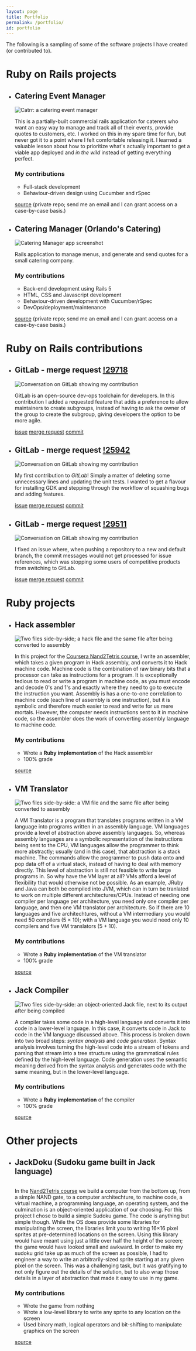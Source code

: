 ```yaml
---
layout: page
title: Portfolio
permalink: /portfolio/
id: portfolio
---
```


The following is a sampling of some of the software projects I have created (or
contributed to).

# Ruby on Rails projects

<ul>
<li>
<h2 class="project">Catering Event Manager</h2>
<img alt="Catrr: a catering event manager" src="/assets/catrr_quote-screenshot.png"/>
<p class="description">

This is a partially-built commercial rails application for caterers who want an
easy way to manage and track all of their events, provide quotes to customers,
etc. I worked on this in my spare time for fun, but never got it to a point
where I felt comfortable releasing it. I learned a valuable lesson about how to
prioritize what's actually important to get a viable app deployed and <em>in the
wild</em> instead of getting everything perfect.

</p>
<h3>My contributions</h3>
<ul>
  <li>Full-stack development</li>
  <li>Behaviour-driven design using Cucumber and rSpec</li>
</ul>
<p class="source">
<a href="https://github.com/fapapa/em1/tree/original_version">source</a>
(private repo; send me an email and I can grant access on a case-by-case basis.)
</p>
</li>
<li>
<h2 class="project">Catering Manager (Orlando's Catering)</h2>
<img alt="Catering Manager app screenshot" src="/assets/catering_manager-screenshot.png"/>
<p class="description">
  Rails application to manage menus, and generate and send quotes for a small
  catering company.
</p>
<h3>My contributions</h3>
<ul>
	<li>Back-end development using Rails 5</li>
	<li>HTML, CSS and Javascript development</li>
	<li>Behaviour-driven development with Cucumber/rSpec</li>
	<li>DevOps/deployment/maintenance</li>
</ul>
<p class="source">
<a href="https://gitlab.com/fapapa/catering-menus">source</a>
(private repo; send me an email and I can grant access on a case-by-case basis.)
</p>
</li>
</ul>

# Ruby on Rails contributions

<ul>
<li>
<h2 class="project">
  GitLab - merge request <a
  href="https://gitlab.com/gitlab-org/gitlab-ce/merge_requests/29718"> !29718
  </a>
</h2>
<img alt="Conversation on GitLab showing my contribution"
     src="/assets/mr_!29718-screenshot.png"/>
<p class="description">

GitLab is an open-source dev-ops toolchain for developers. In this contribution
I added a requested feature that adds a preference to allow maintainers to
create subgroups, instead of having to ask the owner of the group to create the
subgroup, giving developers the option to be more agile.

</p>
<p class="source">
  <a href="https://gitlab.com/gitlab-org/gitlab-ce/issues/51610">issue</a>
  <a href="https://gitlab.com/gitlab-org/gitlab-ce/merge_requests/29718">
  merge request</a>
  <a href="https://gitlab.com/gitlab-org/gitlab-ce/commit/e48851de62086b65c75a3dd802743e722d5d7be8">
  commit</a>
</p>
</li>
<li>
<h2 class="project">
  GitLab - merge request <a
  href="https://gitlab.com/gitlab-org/gitlab-ce/merge_requests/25942"> !25942
  </a>
</h2>
<img alt="Conversation on GitLab showing my contribution"
     src="/assets/mr_!25942-screenshot.png"/>
<p class="description">

My first contribution to <em>GitLab</em>! Simply a matter of deleting some
unnecessary lines and updating the unit tests. I wanted to get a flavour for
installing GDK and stepping through the workflow of squashing bugs and adding
features.

</p>
<p class="source">
  <a href="https://gitlab.com/gitlab-org/gitlab-ce/issues/50386">issue</a>
  <a href="https://gitlab.com/gitlab-org/gitlab-ce/merge_requests/25942">
  merge request</a>
  <a href="https://gitlab.com/gitlab-org/gitlab-ce/commit/60713c1fc6c6513246dd066b2e71d2bfd28c8e3a">
  commit</a>
</p>
</li>
<li>
<h2 class="project">
  GitLab - merge request <a
  href="https://gitlab.com/gitlab-org/gitlab-ce/merge_requests/29511"> !29511
  </a>
</h2>
<img alt="Conversation on GitLab showing my contribution"
     src="/assets/mr_!29511-screenshot.png"/>
<p class="description">

I fixed an issue where, when pushing a repository to a new and default branch,
the commit messages would not get processed for issue references, which was
stopping some users of competitive products from switching to GitLab.

</p>
<p class="source">
  <a href="https://gitlab.com/gitlab-org/gitlab-ce/issues/56683">issue</a>
  <a href="https://gitlab.com/gitlab-org/gitlab-ce/merge_requests/29511">
  merge request</a>
  <a href="https://gitlab.com/gitlab-org/gitlab-ce/commit/0c4059efc146c869d3ffd1bc075c67c8b4ae921d">
  commit</a>
</p>
</li>
</ul>

# Ruby projects

<ul>
<li>
<h2 class="project">Hack assembler</h2>
<img alt="Two files side-by-side; a hack file and the same file after being
converted to assembly" src="/assets/hack_assembler-screenshot.png"/>
<p class="description">

In this project for the <a
href="https://www.coursera.org/learn/build-a-computer" title="Build a Modern
Computer from First Principles: From Nand to Tetris"> Coursera Nand2Tetris
course</a>, I write an assembler, which takes a given program in Hack assembly,
and converts it to Hack machine code. Machine code is the combination of raw
binary bits that a processor can take as instructions for a program. It is
exceptionally tedious to read or write a program in machine code, as you must
encode and decode 0's and 1's and exactly where they need to go to execute the
instruction you want. Assembly is has a one-to-one correlation to machine code
(each line of assembly is one instruction), but it is symbolic and therefore
much easier to read and write for us mere mortals. However, the computer needs
instructions sent to it in machine code, so the assembler does the work of
converting assembly language to machine code.

</p>
<h3>My contributions</h3>
<ul>
<li>Wrote a <strong>Ruby implementation</strong> of the Hack assembler</li>
<li>100% grade</li>
</ul>
<p class="source">
  <a href="https://gitlab.com/fapapa/nand2tetris-course/tree/master/projects/06">
  source
  </a>
</p>
</li>

<li>
<h2 class="project">VM Translator</h2>
<img alt="Two files side-by-side: a VM file and the same file after being converted to assembly"
src="/assets/vm_translator-screenshot.png"/>
<p class="description">

A VM Translator is a program that translates programs written in a VM language
into programs written in an assembly language. VM languages provide a level of
abstraction above assembly languages. So, whereas assembly languages are a
symbolic representation of the instructions being sent to the CPU, VM languages
allow the programmer to think more abstractly; usually (and in this case), that
abstraction is a stack machine. The commands allow the programmer to push data
onto and pop data off of a virtual stack, instead of having to deal with memory
directly. This level of abstraction is still not feasible to write large
programs in. So why have the VM layer at all? VMs afford a level of flexibility
that would otherwise not be possible. As an example, JRuby and Java can both be
compiled into JVM, which can in turn be tranlated to work on multiple different
architectures/CPUs. Instead of needing one compiler per language per
architecture, you need only one compiler per language, and then one VM
translator per architecture. So if there are 10 languages and five
architechtures, without a VM intermediary you would need 50 compilers (5 &times;
10); with a VM language you would need only 10 compilers and five VM translators
(5 + 10).

</p>
<h3>My contributions</h3>
<ul>
<li> Wrote a <strong>Ruby implementation</strong> of the VM translator</li>
<li>100% grade</li>
</ul>
<p class="source"><a href="https://gitlab.com/fapapa/nand2tetris-course/tree/master/projects/08">source</a></p>
</li>

<li>
<h2 class="project">Jack Compiler</h2>
<img alt="Two files side-by-side: an object-oriented Jack file, next to its output after being compiled"
src="/assets/jack_compiler-screenshot.png"/>
<p class="description">

A compiler takes some code in a high-level language and converts it into code in
a lower-level language. In this case, it converts code in Jack to code in the VM
language discussed above. This process is broken down into two broad steps:
<em>syntax analysis</em> and <em>code generation</em>. Syntax analysis involves
turning the high-level code into a stream of tokens and parsing that stream into
a tree structure using the grammatical rules defined by the high-level language.
Code generation uses the semantic meaning derived from the syntax analysis and
generates code with the same meaning, but in the lower-level language.

</p>
<h3>My contributions</h3>
<ul>
<li>Wrote a <strong>Ruby implementation</strong> of the compiler</li>
<li>100% grade</li>
</ul>
<p class="source">
<a href="https://gitlab.com/fapapa/nand2tetris-course/tree/master/projects/11">source</a>
</p>
</li>
</ul>

# Other projects

<ul>
<li>
<h2 class="project">JackDoku (Sudoku game built in Jack language)</h2>
<img alt="" src="/assets/jackdoku_game_in_progress.jpg"/>
<p class="description">

In the <a href="https://www.coursera.org/learn/build-a-computer" title="Build a
Modern Computer from First Principles: From Nand to Tetris"> Nand2Tetris
course</a> we build a computer from the bottom up, from a simple NAND gate, to a
computer architechture, to machine code, a virtual machine, a programming
language, an operating system, and the culmination is an object-oriented
application of our choosing. For this project I chose to build a simple Sudoku
game. The code is anything but simple though. While the OS does provide some
libraries for manipulating the screen, the libraries limit you to writing
16&times;16 pixel sprites at pre-determined locations on the screen. Using this
library would have meant using just a little over half the height of the screen;
the game would have looked small and awkward. In order to make my sudoku grid
take up as much of the screen as possible, I had to engineer a way to write an
arbitrarily-sized sprite starting at any given pixel on the screen. This was a
challenging task, but it was gratifying to not only figure out the details of
the solution, but to also wrap those details in a layer of abstraction that made
it easy to use in my game.

</p>
<h3>My contributions</h3>
<ul>
<li>Wrote the game from nothing</li>
<li>Wrote a low-level library to write any sprite to any location on the
screen</li>
<li>Used binary math, logical operators and bit-shifting to manipulate graphics
on the screen</li>
</ul>
<p class="source">
<a href="https://gitlab.com/fapapa/nand2tetris-course/tree/master/projects/09/JackDoku">source</a>
</p>
</li>
</ul>
